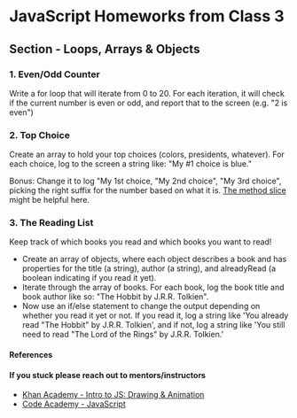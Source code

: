 # JavaScript Homeworks from Class 3

## Section - Loops, Arrays & Objects

### 1. Even/Odd Counter

Write a for loop that will iterate from 0 to 20. For each iteration, it will check if the current number is even or odd, and report that to the screen (e.g. "2 is even")

### 2. Top Choice

Create an array to hold your top choices (colors, presidents, whatever). For each choice, log to the screen a string like: "My #1 choice is blue."

Bonus: Change it to log "My 1st choice, "My 2nd choice", "My 3rd choice", picking the right suffix for the number based on what it is. [The method slice](https://developer.mozilla.org/en-US/docs/Web/JavaScript/Reference/Global_Objects/String/slice) might be helpful here.

### 3. The Reading List

Keep track of which books you read and which books you want to read!

- Create an array of objects, where each object describes a book and has properties for the title (a string), author (a string), and alreadyRead (a boolean indicating if you read it yet).
- Iterate through the array of books. For each book, log the book title and book author like so: "The Hobbit by J.R.R. Tolkien".
- Now use an if/else statement to change the output depending on whether you read it yet or not. If you read it, log a string like 'You already read "The Hobbit" by J.R.R. Tolkien', and if not, log a string like 'You still need to read "The Lord of the Rings" by J.R.R. Tolkien.'

#### References

#### If you stuck please reach out to mentors/instructors

- [Khan Academy - Intro to JS: Drawing & Animation](https://www.khanacademy.org/computing/computer-programming/programming)
- [Code Academy - JavaScript](http://www.codecademy.com/en/tracks/javascript)
